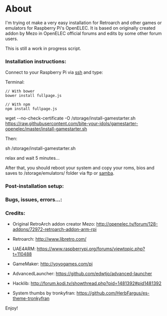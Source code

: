 # About
I'm trying ot make a very easy installation for Retroarch and other games or emulators for Raspberry Pi's OpenELEC.
It is based on originally created addon by Mezo in OpenELEC official forums and edits by some other forum users.


This is still a work in progress script.


### Installation instructions:

Connect to your Raspberry Pi via [ssh](http://wiki.openelec.tv/index.php/OpenELEC_FAQ#How_do_i_use_SSH.3F) and type:

Terminal:
```shell
// With bower
bower install fullpage.js

// With npm
npm install fullpage.js
```

wget --no-check-certificate -O /storage/install-gamestarter.sh https://raw.githubusercontent.com/bite-your-idols/gamestarter-openelec/master/install-gamestarter.sh

Then:

sh /storage/install-gamestarter.sh

relax and wait 5 minutes...

After that, you should reboot your system and copy your roms, bios and saves to /storage/emulators/ folder via ftp or [samba](http://wiki.openelec.tv/index.php/Accessing_Samba_Shares).



### Post-installation setup:




### Bugs, issues, errors...:




### Credits:

- Original RetroArch addon creator Mezo:
 http://openelec.tv/forum/128-addons/72972-retroarch-addon-arm-rpi

- Retroarch:
http://www.libretro.com/

- UAE4ARM:
https://www.raspberrypi.org/forums/viewtopic.php?t=110488

- GameMaker:
http://yoyogames.com/pi

- AdvancedLauncher:
https://github.com/edwtjo/advanced-launcher

- Hacklib:
http://forum.kodi.tv/showthread.php?pid=1481392#pid1481392

- System thumbs by tronkyfran:
https://github.com/HerbFargus/es-theme-tronkyfran


Enjoy!
